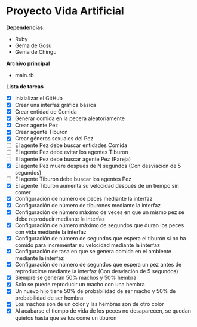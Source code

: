 # Proyecto Vida Artificial

**Dependencias:**
- Ruby
- Gema de Gosu
- Gema de Chingu

**Archivo principal**
- main.rb

**Lista de tareas**
- [x] Inizializar el GitHub
- [x] Crear una interfaz gráfica básica
- [x] Crear entidad de Comida
- [x] Generar comida en la pecera aleatoriamente
- [x] Crear agente Pez
- [x] Crear agente Tiburon
- [x] Crear géneros sexuales del Pez
- [ ] El agente Pez debe buscar entidades Comida
- [ ] El agente Pez debe evitar los agentes Tiburon
- [ ] El agente Pez debe buscar agente Pez (Pareja)
- [x] El agente Pez muere después de N segundos (Con desviación de 5 segundos)
- [ ] El agente Tiburon debe buscar los agentes Pez
- [x] El agente Tiburon aumenta su velocidad después de un tiempo sin comer
- [x] Configuración de número de peces mediante la interfaz
- [x] Configuración de número de tiburones mediante la interfaz
- [x] Configuración de número máximo de veces en que un mismo pez se debe reproducir mediante la interfaz
- [x] Configuración de número máximo de segundos que duran los peces con vida mediante la interfaz
- [x] Configuración de número de segundos que espera el tiburón si no ha comido para incrementar su velocidad mediante la interfaz
- [x] Configuración de tasa en que se genera comida en el ambiente mediante la interfaz
- [x] Configuración de número de segundos que espera un pez antes de reproducirse mediante la interfaz (Con desviación de 5 segundos)
- [x] Siempre se generan 50% machos y 50% hembra
- [x] Solo se puede reproducir un macho con una hembra
- [x] Un nuevo hijo tiene 50% de probabilidad de ser macho y 50% de probabilidad de ser hembra
- [x] Los machos son de un color y las hembras son de otro color
- [x] Al acabarse el tiempo de vida de los peces no desaparecen, se quedan quietos hasta que se los come un tiburon

